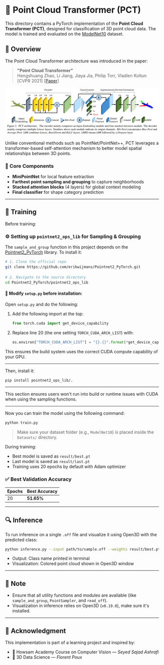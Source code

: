 # 🧠 Point Cloud Transformer (PCT)

This directory contains a PyTorch implementation of the **Point Cloud Transformer (PCT)**, designed for classification of 3D point cloud data. The model is trained and evaluated on the [ModelNet10](http://modelnet.cs.princeton.edu/) dataset.

## 📌 Overview

The Point Cloud Transformer architecture was introduced in the paper:

> **"Point Cloud Transformer"**  
> Hengshuang Zhao, Li Jiang, Jiaya Jia, Philip Torr, Vladlen Koltun  
> [CVPR 2021] [[Paper](https://arxiv.org/abs/2012.09688)]

![Architecture of PCT](/Images/pct.png)

Unlike conventional methods such as PointNet/PointNet++, PCT leverages a transformer-based self-attention mechanism to better model spatial relationships between 3D points.

### 🔧 Core Components
- **MiniPointNet** for local feature extraction
- **Farthest point sampling and grouping** to capture neighborhoods
- **Stacked attention blocks** (4 layers) for global context modeling
- **Final classifier** for shape category prediction

---

## 🧪 Training

Before training:

### ⚙️ Setting up `pointnet2_ops_lib` for Sampling & Grouping

The `sample_and_group` function in this project depends on the [Pointnet2\_PyTorch](https://github.com/erikwijmans/Pointnet2_PyTorch) library. To install it:

```bash
# 1. Clone the official repo
git clone https://github.com/erikwijmans/Pointnet2_PyTorch.git

# 2. Navigate to the source directory
cd Pointnet2_PyTorch/pointnet2_ops_lib
```

#### 🔧 Modify `setup.py` before installation:

Open `setup.py` and do the following:

1. Add the following import at the top:

   ```python
   from torch.cuda import get_device_capability
   ```

2. Replace line 20 (the one setting `TORCH_CUDA_ARCH_LIST`) with:

   ```python
   os.environ["TORCH_CUDA_ARCH_LIST"] = "{}.{}".format(*get_device_capability())
   ```

This ensures the build system uses the correct CUDA compute capability of your GPU.

---

Then, install it:

```bash
pip install pointnet2_ops_lib/.
```

---

This section ensures users won't run into build or runtime issues with CUDA when using the sampling functions.

---

Now you can train the model using the following command:

```bash
python train.py
````

> Make sure your dataset folder (e.g., `ModelNet10`) is placed inside the `Datasets/` directory.

During training:

* Best model is saved as `result/best.pt`
* Last model is saved as `result/last.pt`
* Training uses 20 epochs by default with Adam optimizer

### ✅ Best Validation Accuracy

| Epochs | Best Accuracy |
| ------ | ------------- |
| 20     | **51.65%**    |

---

## 🔍 Inference

To run inference on a single `.off` file and visualize it using Open3D with the predicted class:

```bash
python inference.py --input path/to/sample.off --weights result/best.pt
```

* Output: Class name printed in terminal
* Visualization: Colored point cloud shown in Open3D window

---

## 🧠 Note

* Ensure that all utility functions and modules are available (like `sample_and_group`, `PointSampler`, and `read_off`).
* Visualization in inference relies on Open3D (`v0.19.0`), make sure it's installed.

---

## 🧾 Acknowledgment

This implementation is part of a learning project and inspired by:

* 📘 Howsam Academy Course on Computer Vision — *Seyed Sajad Ashrafi*
* 📘 3D Data Science — *Florent Poux*